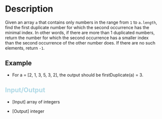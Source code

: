 # Description 

Given an array `a` that contains only numbers in the range from `1` to `a.length`, find the first duplicate number for which the second occurrence has the minimal index. In other words, if there are more than 1 duplicated numbers, return the number for which the second occurrence has a smaller index than the second occurrence of the other number does. If there are no such elements, return `-1`.

## Example

* For a = [2, 1, 3, 5, 3, 2], the output should be
firstDuplicate(a) = 3.

## <span style="color: lightblue">Input/Output</span>

* [Input] array of integers

* [Output] integer 
